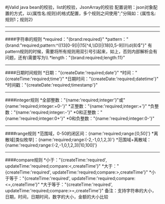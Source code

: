 #jValid
java bean的校验，list<object>的校验，JsonArray的校验
配置说明：json对象配置的方式，以{属性名:规则}的格式配置，多个规则之间使用";"分隔如：{属性名:规则1；规则2}
***
***
####字符串的规则
*required："{brand:required}"
*pattern："{brand:\"required;pattern:^((13[0-9])|(15[^4,\\\\D])|(18[0,5-9]))\\\\d{8}$\"}"
有pattern规则的时候，需要将所有规则用双引号引起来，如上，否则内部解析会有问题，还有\\需要写为\\\\
*length："{brand:required;length:11}"
***
####日期时间规则
*日期："{createDate:'required;date'}"
*时间："{createTime:'required;time'}"
*日期时间："{createDate:'required;datetime'}"
*时间戳："{createDate:'required;timestamp'}"
***
####integer规则
*全部整数："{name:'required;integer'}"或"{name:'required;integer:+0-'}"
*正整数："{name:'required;integer:+'}"
*负整数："{name:'required;integer:-'}"
*0和正整数："{name:'required;integer:0+'}"
*0和负整数："{name:'required;integer:0-'}"
***
####range规则
*范围域，0-50的闭区间：{name:'required;range:[0,50]'}
*离散域[类似枚举]：{name:'required;range:(-2,-1,0,1,2,3)'}
*范围域+离散域：{name:'required;range:(-2,-1,0,1,2,3)[10,100]'}
***
####compare规则
*小于："{createTime:'required', updateTime:'required;compare:<,createTime'}"
*大于："{createTime:'required', updateTime:'required;compare:>,createTime'}"
*小于等于："{createTime:'required', updateTime:'required;compare:<=,createTime'}"
*大于等于："{createTime:'required', updateTime:'required;compare:>=,createTime'}"
备注：支持字符串的大小，日期，时间，日期时间，数字的大小，金额的大小比较
